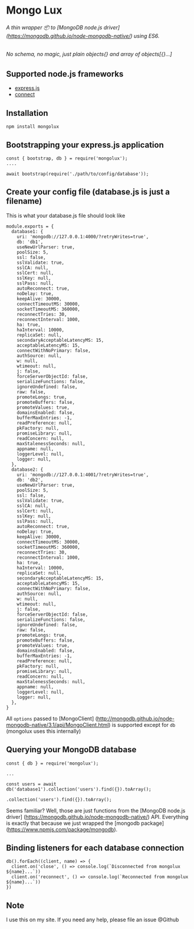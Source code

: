 # Mongo Lux
###### A thin wrapper :package: to [MongoDB node.js driver] (https://mongodb.github.io/node-mongodb-native/) using ES6.
###### No schema, no magic, just plain objects{} and array of objects[{}...]

## Supported node.js frameworks
* [express.js](https://www.npmjs.com/package/express)
* [connect](https://www.npmjs.com/package/connect)

## Installation

`npm install mongolux`

## Bootstrapping your express.js application
```
const { bootstrap, db } = require('mongolux');
....

await bootstrap(require('./path/to/config/database'));
```

## Create your config file (database.js is just a filename)
This is what your database.js file should look like
```
module.exports = {
  database1: {
    uri: 'mongodb://127.0.0.1:4000/?retryWrites=true',
    db: 'db1',
    useNewUrlParser: true,
    poolSize: 5,
    ssl: false,
    sslValidate: true,
    sslCA: null,
    sslCert: null,
    sslKey: null,
    sslPass: null,
    autoReconnect: true,
    noDelay: true,
    keepAlive: 30000,
    connectTimeoutMS: 30000,
    socketTimeoutMS: 360000,
    reconnectTries: 30,
    reconnectInterval: 1000,
    ha: true,
    haInterval: 10000,
    replicaSet: null,
    secondaryAcceptableLatencyMS: 15,
    acceptableLatencyMS: 15,
    connectWithNoPrimary: false,
    authSource: null,
    w: null,
    wtimeout: null,
    j: false,
    forceServerObjectId: false,
    serializeFunctions: false,
    ignoreUndefined: false,
    raw: false,
    promoteLongs: true,
    promoteBuffers: false,
    promoteValues: true,
    domainsEnabled: false,
    bufferMaxEntries: -1,
    readPreference: null,
    pkFactory: null,
    promiseLibrary: null,
    readConcern: null,
    maxStalenessSeconds: null,
    appname: null,
    loggerLevel: null,
    logger: null,
  },
  database2: {
    uri: 'mongodb://127.0.0.1:4001/?retryWrites=true',
    db: 'db2',
    useNewUrlParser: true,
    poolSize: 5,
    ssl: false,
    sslValidate: true,
    sslCA: null,
    sslCert: null,
    sslKey: null,
    sslPass: null,
    autoReconnect: true,
    noDelay: true,
    keepAlive: 30000,
    connectTimeoutMS: 30000,
    socketTimeoutMS: 360000,
    reconnectTries: 30,
    reconnectInterval: 1000,
    ha: true,
    haInterval: 10000,
    replicaSet: null,
    secondaryAcceptableLatencyMS: 15,
    acceptableLatencyMS: 15,
    connectWithNoPrimary: false,
    authSource: null,
    w: null,
    wtimeout: null,
    j: false,
    forceServerObjectId: false,
    serializeFunctions: false,
    ignoreUndefined: false,
    raw: false,
    promoteLongs: true,
    promoteBuffers: false,
    promoteValues: true,
    domainsEnabled: false,
    bufferMaxEntries: -1,
    readPreference: null,
    pkFactory: null,
    promiseLibrary: null,
    readConcern: null,
    maxStalenessSeconds: null,
    appname: null,
    loggerLevel: null,
    logger: null,
  },
}
```

All `options` passed to [MongoClient] (http://mongodb.github.io/node-mongodb-native/3.1/api/MongoClient.html) is supported except for `db` (mongolux uses this internally)

## Querying your MongoDB database
```
const { db } = require('mongolux');

...

const users = await db('database1').collection('users').find({}).toArray();
```

`.collection('users').find({}).toArray();`

Seems familiar? Well, those are just functions from the [MongoDB node.js driver] (https://mongodb.github.io/node-mongodb-native/) API. Everything is exactly that because we just wrapped the [mongodb package] (https://www.npmjs.com/package/mongodb).

## Binding listeners for each database connection
```
db().forEach((client, name) => {
  client.on('close', () => console.log(`Disconnected from mongolux ${name}...`))
  client.on('reconnect', () => console.log(`Reconnected from mongolux ${name}...`))
})
```

## Note
I use this on my site. If you need any help, please file an issue @Github